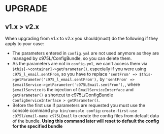 # UPGRADE

v1.x > v2.x
-----------
When upgrading from v1.x to v2.x you should(must) do the following if they apply to your case:

- The parameters entered in `config.yml` are not used anymore as they are managed by c975L/ConfigBundle, so you can delete them.
- As the parameters are not in `config.yml`, we can't access them via `$this[->container]->getParameter()`, especially if you were using `c975_l_email.sentFrom`, so you have to replace `'sentFrom' => $this->getParameter('c975_l_email.sentFrom'),` by `'sentFrom' => $emailService->getParameter('c975LEmail.sentFrom'),`, where `$emailService` is the injection of `EmailServiceInterface` and `getParameter()` a shortcut to c975L/ConfigBundle `ConfigServiceInterface > getParameter()`.
- Before the first use if parameters are requested you must use the console command `php bin/console config:create-first-use c975l/email-name c975LEmail` to create the config files from default data of the bundle. **Using this command later will reset to default the config for the specified bundle**
